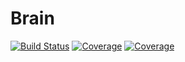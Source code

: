 # Brain

[![Build Status](https://travis-ci.com/terrypang/Brain.jl.svg?branch=master)](https://travis-ci.com/terrypang/Brain.jl)
[![Coverage](https://codecov.io/gh/terrypang/Brain.jl/branch/master/graph/badge.svg)](https://codecov.io/gh/terrypang/Brain.jl)
[![Coverage](https://coveralls.io/repos/github/terrypang/Brain.jl/badge.svg?branch=master)](https://coveralls.io/github/terrypang/Brain.jl?branch=master)

